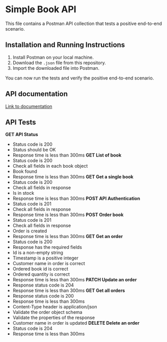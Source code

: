 # Simple Book API

This file contains a Postman API collection that tests a positive end-to-end scenario.

## Installation and Running Instructions

1. Install Postman on your local machine.
2. Download the `.json` file from this repository.
3. Import the downloaded file into Postman.

You can now run the tests and verify the positive end-to-end scenario.

## API documentation

[Link to documentation](https://github.com/vdespa/introduction-to-postman-course/blob/main/simple-books-api.md)

## API Tests

**GET API Status**
  - Status code is 200
  - Status should be OK
  - Response time is less than 300ms
**GET List of book**
  - Status code is 200
  - Check all fields in each book object
  - Book found
  - Response time is less than 300ms
**GET Get a single book**
  - Status code is 200
  - Check all fields in response
  - Is in stock
  - Response time is less than 300ms
**POST API Authentication**
  - Status code is 201
  - Check all fields in response
  - Response time is less than 300ms
**POST Order book**
  - Status code is 201
  - Check all fields in response
  - Order is created
  - Response time is less than 300ms
**GET Get an order**
  - Status code is 200
  - Response has the required fields
  - Id is a non-empty string
  - Timestamp is a positive integer
  - Customer name in order is correct
  - Ordered book id is correct
  - Ordered quantity is correct
  - Response time is less than 300ms
**PATCH Update an order**
  - Response status code is 204
  - Response time is less than 300ms
**GET Get all orders**
  - Response status code is 200
  - Response time is less than 300ms
  - Content-Type header is application/json
  - Validate the order object schema
  - Validate the properties of the response
  - Customer name in order is updated
**DELETE Delete an order**
  - Status code is 204
  - Response time is less than 300ms
